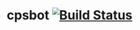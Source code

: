 # cpsbot [![Build Status](https://travis-ci.org/cpslab/cpsbot.svg?branch=master)](https://travis-ci.org/cpslab/cpsbot)

